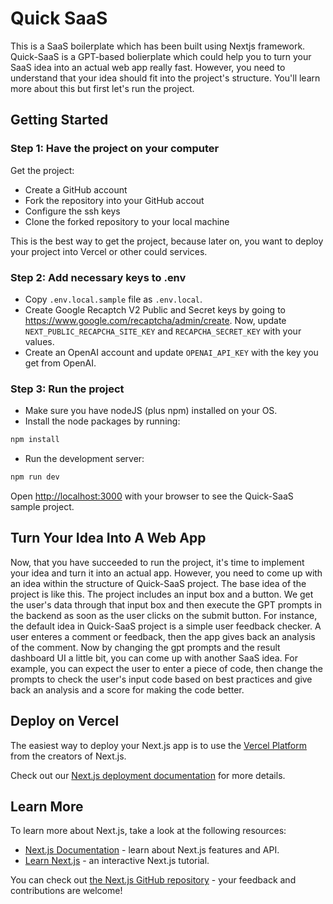 # Quick SaaS
This is a SaaS boilerplate which has been built using Nextjs framework. Quick-SaaS is a GPT-based bolierplate which could help you to turn your SaaS idea into an actual web app really fast.
However, you need to understand that your idea should fit into the project's structure. You'll learn more about this but first let's run the project.

## Getting Started

### Step 1: Have the project on your computer
Get the project:
- Create a GitHub account
- Fork the repository into your GitHub accout
- Configure the ssh keys
- Clone the forked repository to your local machine

This is the best way to get the project, because later on, you want to deploy your project into Vercel or other could services. 

### Step 2: Add necessary keys to .env
- Copy `.env.local.sample` file as `.env.local`.
- Create Google Recaptch V2 Public and Secret keys by going to https://www.google.com/recaptcha/admin/create. Now, update `NEXT_PUBLIC_RECAPCHA_SITE_KEY` and `RECAPCHA_SECRET_KEY` with your values.
- Create an OpenAI account and update `OPENAI_API_KEY` with the key you get from OpenAI. 

### Step 3: Run the project
- Make sure you have nodeJS (plus npm) installed on your OS.
- Install the node packages by running:
```bash
npm install
```
- Run the development server:

```bash
npm run dev
```

Open [http://localhost:3000](http://localhost:3000) with your browser to see the Quick-SaaS sample project.

## Turn Your Idea Into A Web App
Now, that you have succeeded to run the project, it's time to implement your idea and turn it into an actual app.
However, you need to come up with an idea within the structure of Quick-SaaS project. 
The base idea of the project is like this. The project includes an input box and a button. We get the user's data through that input box and then execute the GPT prompts in the backend as soon as the user clicks on the submit button.
For instance, the default idea in Quick-SaaS project is a simple user feedback checker. A user enteres a comment or feedback, then the app gives back an analysis of the comment. 
Now by changing the gpt prompts and the result dashboard UI a little bit, you can come up with another SaaS idea. 
For example, you can expect the user to enter a piece of code, then change the prompts to check the user's input code based on best practices and give back an analysis and a score for making the code better.

## Deploy on Vercel

The easiest way to deploy your Next.js app is to use the [Vercel Platform](https://vercel.com/new?utm_medium=default-template&filter=next.js&utm_source=create-next-app&utm_campaign=create-next-app-readme) from the creators of Next.js.

Check out our [Next.js deployment documentation](https://nextjs.org/docs/app/building-your-application/deploying) for more details.

## Learn More

To learn more about Next.js, take a look at the following resources:

- [Next.js Documentation](https://nextjs.org/docs) - learn about Next.js features and API.
- [Learn Next.js](https://nextjs.org/learn) - an interactive Next.js tutorial.

You can check out [the Next.js GitHub repository](https://github.com/vercel/next.js) - your feedback and contributions are welcome!
